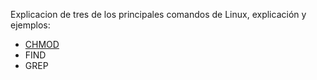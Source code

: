 Explicacion de tres de los principales comandos de Linux, explicación y ejemplos:

- [CHMOD](https://github.com/FelixCarrascoDAM/Comandos-Linux/blob/main/chmod.html)
- FIND 
- GREP 
